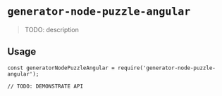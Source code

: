 # `generator-node-puzzle-angular`

> TODO: description

## Usage

```
const generatorNodePuzzleAngular = require('generator-node-puzzle-angular');

// TODO: DEMONSTRATE API
```
